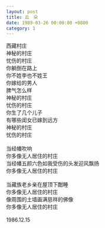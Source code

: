```yaml
---
layout: post
title: 云　朵
date: 1989-03-26 00:00:00 +0800
category: 1
---
```


西藏村庄<br>
神秘的村庄<br>
忧伤的村庄<br>
你躺倒在路上<br>
你不姓李也不姓王<br>
你嫁给的男人<br>
脾气怎么样<br>
神秘的村庄<br>
忧伤的村庄<br>
你生了几个儿子<br>
有哪些闺女已嫁到远方<br>
神秘的村庄<br>
忧伤的村庄<br>
<br>
当经幡吹响<br>
你多像无人居住的村庄<br>
当经幡五颜六色如我受伤的头发迎风飘扬<br>
你多像无人居住的村庄<br>
<br>
当藏族老乡亲在屋顶下酣睡<br>
你多像无人居住的村庄<br>
像周围的土墙画满慈祥的佛像<br>
你多像无人居住的村庄<br>
<br>
1986.12.15